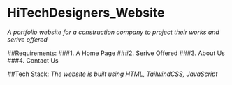 # HiTechDesigners_Website
*A portfolio website for a construction company to project their works and serive offered*

##Requirements:
###1. A Home Page
###2. Serive Offered
###3. About Us
###4. Contact Us

##Tech Stack:
*The website is built using HTML, TailwindCSS, JavaScript*

